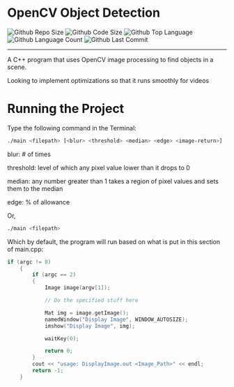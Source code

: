 # OpenCV Object Detection
![Github Repo Size](https://img.shields.io/github/repo-size/jacobismael/CV-Detect?style=for-the-badge)
![Github Code Size](https://img.shields.io/github/languages/code-size/jacobismael/CV-Detect?style=for-the-badge)
![Github Top Language](https://img.shields.io/github/languages/top/jacobismael/CV-Detect?color=%23f34b7d&style=for-the-badge)
![Github Language Count](https://img.shields.io/github/languages/count/jacobismael/CV-Detect?style=for-the-badge)
![Github Last Commit](https://img.shields.io/github/last-commit/jacobismael/CV-Detect?style=for-the-badge)
- - -
A C++ program that uses OpenCV image processing to find objects in a scene.

Looking to implement optimizations so that it runs smoothly for videos

# Running the Project
Type the following command in the Terminal:
```bash
./main <filepath> [<blur> <threshold> <median> <edge> <image-return>]
```
blur: # of times

threshold: level of which any pixel value lower than it drops to 0

median: any number greater than 1 takes a region of pixel values and sets them to the median

edge: % of allowance

Or,
```bash
./main <filepath>
```

Which by default, the program will run based on what is put in this section of main.cpp:

```cpp
if (argc != 8)
    {
        if (argc == 2)
        {
            Image image(argv[1]);

            // Do the specified stuff here

            Mat img = image.getImage();
            namedWindow("Display Image", WINDOW_AUTOSIZE);
            imshow("Display Image", img);

            waitKey(0);

            return 0;
        }
        cout << "usage: DisplayImage.out <Image_Path>" << endl;
        return -1;
    }
```